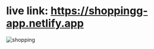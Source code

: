 # live link: https://shoppingg-app.netlify.app




![shopping](https://user-images.githubusercontent.com/105638480/174625754-a6428b8a-2543-452e-9e0a-e46af750c0ed.gif)

